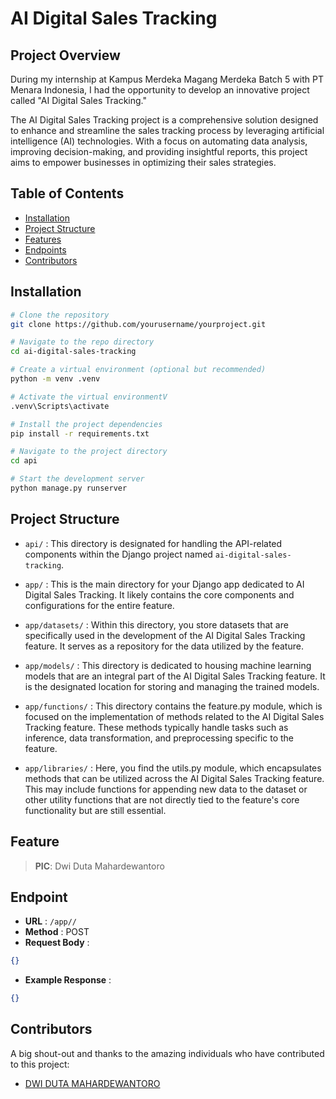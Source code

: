 # AI Digital Sales Tracking

## Project Overview

During my internship at Kampus Merdeka Magang Merdeka Batch 5 with PT Menara Indonesia, I had the opportunity to develop an innovative project called "AI Digital Sales Tracking."

The AI Digital Sales Tracking project is a comprehensive solution designed to enhance and streamline the sales tracking process by leveraging artificial intelligence (AI) technologies. With a focus on automating data analysis, improving decision-making, and providing insightful reports, this project aims to empower businesses in optimizing their sales strategies.

## Table of Contents

- [Installation](#installation)
- [Project Structure](#project-structure)
- [Features](#features)
- [Endpoints](#endpoints)
- [Contributors](#contributors)

## Installation

```bash
# Clone the repository
git clone https://github.com/yourusername/yourproject.git

# Navigate to the repo directory
cd ai-digital-sales-tracking

# Create a virtual environment (optional but recommended)
python -m venv .venv

# Activate the virtual environmentV
.venv\Scripts\activate

# Install the project dependencies
pip install -r requirements.txt

# Navigate to the project directory
cd api

# Start the development server
python manage.py runserver
```

## Project Structure

- `api/` : This directory is designated for handling the API-related components within the Django project named `ai-digital-sales-tracking`.

- `app/` : This is the main directory for your Django app dedicated to AI Digital Sales Tracking. It likely contains the core components and configurations for the entire feature.

- `app/datasets/` : Within this directory, you store datasets that are specifically used in the development of the AI Digital Sales Tracking feature. It serves as a repository for the data utilized by the feature.

- `app/models/` : This directory is dedicated to housing machine learning models that are an integral part of the AI Digital Sales Tracking feature. It is the designated location for storing and managing the trained models.

- `app/functions/` : This directory contains the feature.py module, which is focused on the implementation of methods related to the AI Digital Sales Tracking feature. These methods typically handle tasks such as inference, data transformation, and preprocessing specific to the feature.

- `app/libraries/` : Here, you find the utils.py module, which encapsulates methods that can be utilized across the AI Digital Sales Tracking feature. This may include functions for appending new data to the dataset or other utility functions that are not directly tied to the feature's core functionality but are still essential.

## Feature

> **PIC**: Dwi Duta Mahardewantoro

## Endpoint

- **URL** : `/app//`
- **Method** : POST
- **Request Body** :

```json
{}
```

- **Example Response** :

```json
{}
```

## Contributors

A big shout-out and thanks to the amazing individuals who have contributed to this project:

- [DWI DUTA MAHARDEWANTORO](https://github.com/dutaaamahar)
